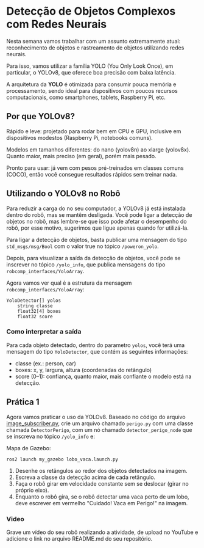 # Detecção de Objetos Complexos com Redes Neurais

Nesta semana vamos trabalhar com um assunto extremamente atual: reconhecimento de objetos e rastreamento de objetos utilizando redes neurais. 

Para isso, vamos utilizar a família YOLO (You Only Look Once), em particular, o YOLOv8, que oferece boa precisão com baixa latência.

A arquitetura da **YOLO** é otimizada para consumir pouca memória e processamento, sendo ideal para dispositivos com poucos recursos computacionais, como smartphones, tablets, Raspberry Pi, etc.

## Por que YOLOv8?

Rápido e leve: projetado para rodar bem em CPU e GPU, inclusive em dispositivos modestos (Raspberry Pi, notebooks comuns).

Modelos em tamanhos diferentes: do nano (yolov8n) ao xlarge (yolov8x). Quanto maior, mais preciso (em geral), porém mais pesado.

Pronto para usar: já vem com pesos pré-treinados em classes comuns (COCO), então você consegue resultados rápidos sem treinar nada.

## Utilizando o YOLOv8 no Robô

Para reduzir a carga do no seu computador, a YOLOv8 já está instalada dentro do robô, mas se mantêm desligada. Você pode ligar a detecção de objetos no robô, mas lembre-se que isso pode afetar o desempenho do robô, por esse motivo, sugerimos que ligue apenas quando for utilizá-la.

Para ligar a detecção de objetos, basta publicar uma mensagem do tipo `std_msgs/msg/Bool` com o valor true no tópico `/poweron_yolo`.

Depois, para visualizar a saída da detecção de objetos, você pode se inscrever no tópico `/yolo_info`, que publica mensagens do tipo `robcomp_interfaces/YoloArray`.

Agora vamos ver qual é a estrutura da mensagem `robcomp_interfaces/YoloArray`:

```
YoloDetector[] yolos
	string classe
	float32[4] boxes
	float32 score
```

### Como interpretar a saída

Para cada objeto detectado, dentro do parametro `yolos`, você terá uma mensagem do tipo `YoloDetector`, que contém as seguintes informações:

* classe (ex.: person, car)
* boxes: x, y, largura, altura (coordenadas do retângulo)
* score (0–1): confiança, quanto maior, mais confiante o modelo está na detecção.

## Prática 1
Agora vamos praticar o uso da YOLOv8.
Baseado no código do arquivo [image_subscriber.py](https://insper.github.io/robotica-computacional/modulos/06-visao-p3/util/image_subscriber.py), crie um arquivo chamado `perigo.py` com uma classe chamada `DetectorPerigo`, com um nó chamado `detector_perigo_node` que se inscreva no tópico `/yolo_info` e:

Mapa de Gazebo:
```
ros2 launch my_gazebo lobo_vaca.launch.py 
```

1. Desenhe os retângulos ao redor dos objetos detectados na imagem.
2. Escreva a classe da detecção acima de cada retângulo.
3. Faça o robô girar em velocidade constante sem se deslocar (girar no próprio eixo).
4. Enquanto o robô gira, se o robô detectar uma vaca perto de um lobo, deve escrever em vermelho "Cuidado! Vaca em Perigo!" na imagem.

### Video
Grave um vídeo do seu robô realizando a atividade, de upload no YouTube e adicione o link no arquivo README.md do seu repositório.


